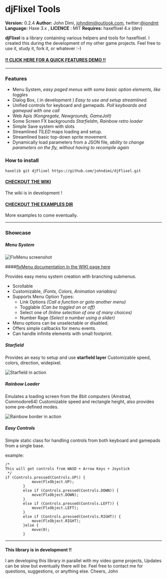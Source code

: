 djFlixel Tools
==============
**Version:** 0.2.4
**Author:** John Dimi, <johndimi@outlook.com>, twitter:[@jondmt](https://twitter.com/jondmt)  
**Language:** Haxe 3.x , __LICENCE__ :  MIT
**Requires:** haxeflixel 4.x (dev) 

__djFlixel__  is a library containing various helpers and tools for haxeflixel. I created this during the development of my other game projects. Feel free to use it, study it, fork it, or whatever :-)

####  [!! CLICK HERE FOR A QUICK FEATURES DEMO !!](http://bit.ly/djflx)

----------

### Features

- Menu System, _easy paged menus with some basic option elements, like toggles_
- Dialog Box, ( in development ) _Easy to use and setup streamlined._
- Unified controls for keyboard and gamepads. _Poll keyboards and gamepad with one call_
- Web Apis _(Kongregate, Newgrounds, GameJolt)_
- Some Screen FX backgrounds _Starfieldm, Rainbow retro loader_
- Simple Save system with slots
- Streamlined _TILED_ maps loading and setup.
- Streamlined basic top-down sprite movement.
- Dynamically load parameters from a JSON file, _ability to change parameters on the fly, without having to recompile again_


### How to install

```haxelib git djFlixel https://github.com/johndimi/djFlixel.git```

#### [CHECKOUT THE WIKI](https://github.com/johndimi/djFlixel/wiki)

The wiki is in development !

#### [CHECKOUT THE EXAMPLES DIR](https://github.com/johndimi/djFlixel/tree/master/examples)

More examples to come eventually.

----------

### Showcase

##### Menu System

![FlxMenu screenshot](http://i.imgur.com/QpJExaG.png)

####[flxMenu documentation in the WIKI page here]()

Provides easy menu system creation with branching submenus.
- Scrollable
- Customizable, _(Fonts, Colors, Animation variables)_
- Supports Menu Option Types:
	- Link Options _(Call a function or goto another menu)_
	- Togglable _(Can be toggled on or off)_
	- Select one of _(Inline selection of one of many choices)_
	- Number Rage _(Select a number using a slider)_
- Menu options can be unselectable or disabled.
- Offers simple callbacks for menu events.
- Can handle infinite elements with small footprint.


##### Starfield
Provides an easy to setup and use __starfield layer__
Customizable speed, colors, direction, widepixel.

![Starfield in action](http://i.imgur.com/YXD2mUk.gif)

##### Rainbow Loader
Emulates a loading screen from the 8bit computers (Amstrad, Commodore64)
Customizable speed and rectangle height, also provides some pre-defined modes.

![Rainbow border in action](http://i.imgur.com/YTjwLWL.gif)


##### Easy Controls

Simple static class for handling controls from both keyboard and gamepads from a single base.

example:
```
/*  
This will get controls from WASD + Arrow Keys + Joystick
 */
if (Controls.pressed(Controls.UP)) {
			move(FlxObject.UP);
		}
		else if (Controls.pressed(Controls.DOWN)) {
			move(FlxObject.DOWN);
		}
		else if (Controls.pressed(Controls.LEFT)) {
			move(FlxObject.LEFT);
		}
		else if (Controls.pressed(Controls.RIGHT)) {
			move(FlxObject.RIGHT);
		}else {
			move(0);
		}
```

--------


#### This library is in development !!

I am developing this library in parallel with my video game projects, Updates can be slow but eventually there will be. Feel free to contact me for questions, suggestions, or anything else.
Cheers, 
John
